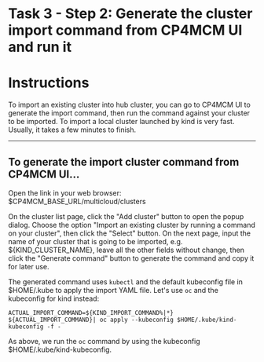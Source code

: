 # Task 3 - Step 2: Generate the cluster import command from CP4MCM UI and run it

Instructions
============

To import an existing cluster into hub cluster, you can go to CP4MCM UI to generate the import command, then
run the command against your cluster to be imported. To import a local cluster launched by kind is very fast.
Usually, it takes a few minutes to finish.

---

## To generate the import cluster command from CP4MCM UI...

Open the link in your web browser: $CP4MCM_BASE_URL/multicloud/clusters

On the cluster list page, click the "Add cluster" button to open the popup dialog. Choose the option "Import an existing cluster by running a command on your cluster", then click the "Select" button. On the next page, input the name of your cluster that is going to be imported, e.g. ${KIND_CLUSTER_NAME}, leave all the other fields without change, then click the "Generate command" button to generate the command and copy it for later use.

<!--
var::set-required "Paste the import command here" "KIND_IMPORT_COMMAND"
var::save "KIND_IMPORT_COMMAND"
-->

The generated command uses `kubectl` and the default kubeconfig file in $HOME/.kube to apply the import YAML file. Let's use `oc` and the kubeconfig for kind instead:

```shell
ACTUAL_IMPORT_COMMAND=${KIND_IMPORT_COMMAND%|*}
${ACTUAL_IMPORT_COMMAND}| oc apply --kubeconfig $HOME/.kube/kind-kubeconfig -f -
```

As above, we run the `oc` command by using the kubeconfig $HOME/.kube/kind-kubeconfig.
<!--
sleep 3
eval "${ACTUAL_IMPORT_COMMAND} -s | oc apply --kubeconfig $HOME/.kube/kind-kubeconfig -f - >/dev/null 2>&1"
-->

